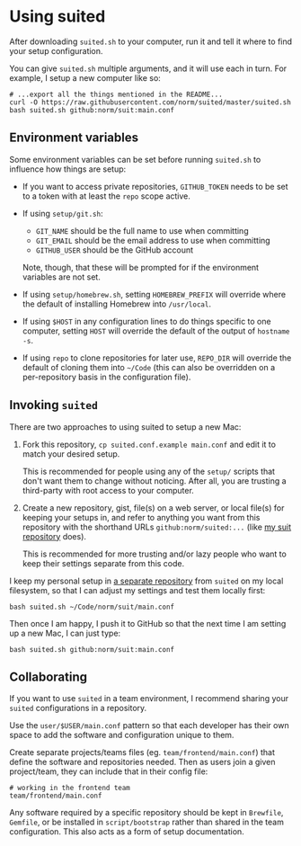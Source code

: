 Using suited
============

After downloading `suited.sh` to your computer, run it and tell it where
to find your setup configuration.

You can give `suited.sh` multiple arguments, and it will use each in turn.
For example, I setup a new computer like so:

    # ...export all the things mentioned in the README...
    curl -O https://raw.githubusercontent.com/norm/suited/master/suited.sh
    bash suited.sh github:norm/suit:main.conf


## Environment variables

Some environment variables can be set before running `suited.sh` to influence
how things are setup:

  * If you want to access private repositories, `GITHUB_TOKEN` needs to
    be set to a token with at least the `repo` scope active.

  * If using `setup/git.sh`:

      * `GIT_NAME` should be the full name to use when committing
      * `GIT_EMAIL` should be the email address to use when committing
      * `GITHUB_USER` should be the GitHub account

    Note, though, that these will be prompted for if the environment
    variables are not set.

  * If using `setup/homebrew.sh`, setting `HOMEBREW_PREFIX` will override
    where the default of installing Homebrew into `/usr/local`.

  * If using `$HOST` in any configuration lines to do things specific to
    one computer, setting `HOST` will override the default of the output
    of `hostname -s`.

  * If using `repo` to clone repositories for later use, `REPO_DIR` will
    override the default of cloning them into `~/Code` (this can also
    be overridden on a per-repository basis in the configuration file).


## Invoking `suited`

There are two approaches to using suited to setup a new Mac:

 1. Fork this repository, `cp suited.conf.example main.conf` and edit it to
    match your desired setup.

    This is recommended for people using any of the `setup/` scripts that
    don't want them to change without noticing. After all, you are 
    trusting a third-party with root access to your computer.

 2. Create a new repository, gist, file(s) on a web server, or local file(s)
    for keeping your setups in, and refer to anything you want from this
    repository with the shorthand URLs `github:norm/suited:...`
    (like [my suit repository](https://github.com/norm/suit) does).

    This is recommended for more trusting and/or lazy people who want to
    keep their settings separate from this code.

I keep my personal setup in
[a separate repository](https://github.com/norm/suit/) from `suited` on my
local filesystem, so that I can adjust my settings and test them locally
first:

    bash suited.sh ~/Code/norm/suit/main.conf

Then once I am happy, I push it to GitHub so that the next time I am setting
up a new Mac, I can just type:

    bash suited.sh github:norm/suit:main.conf


## Collaborating

If you want to use `suited` in a team environment, I recommend sharing your
`suited` configurations in a repository.

Use the `user/$USER/main.conf` pattern so that each developer has their own
space to add the software and configuration unique to them.

Create separate projects/teams files (eg. `team/frontend/main.conf`) that
define the software and repositories needed. Then as users join a given
project/team, they can include that in their config file:

    # working in the frontend team
    team/frontend/main.conf

Any software required by a specific repository should be kept in `Brewfile`,
`Gemfile`, or be installed in `script/bootstrap` rather than shared in the
team configuration. This also acts as a form of setup documentation.
